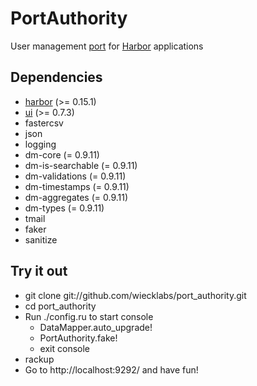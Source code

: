 # PortAuthority

User management [port](http://www.wiecklabs.com/features#ports) for [Harbor](http://www.wiecklabs.com/)
applications

## Dependencies

  * [harbor](http://github.com/wiecklabs/harbor) (>= 0.15.1)
  * [ui](http://github.com/wiecklabs/ui) (>= 0.7.3)
  * fastercsv
  * json
  * logging
  * dm-core (= 0.9.11)
  * dm-is-searchable (= 0.9.11)
  * dm-validations (= 0.9.11)
  * dm-timestamps (= 0.9.11)
  * dm-aggregates (= 0.9.11)
  * dm-types (= 0.9.11)
  * tmail
  * faker
  * sanitize

## Try it out

  * git clone git://github.com/wiecklabs/port_authority.git
  * cd port_authority
  * Run ./config.ru to start console
    * DataMapper.auto_upgrade!
    * PortAuthority.fake!
    * exit console
  * rackup
  * Go to http://localhost:9292/ and have fun!